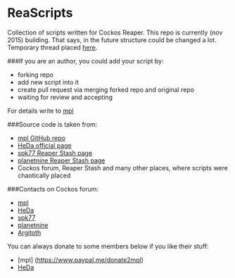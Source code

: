 # ReaScripts
Collection of scripts written for Cockos Reaper.
This repo is currently (nov 2015) building. That says, in the future structure could be changed a lot. 
Temporary thread placed [here](http://forum.cockos.com/showthread.php?t=169127). 

###If you are an author, you could add your script by:
- forking repo
- add new script into it 
- create pull request via merging forked repo and original repo
- waiting for review and accepting

For details write to [mpl](http://forum.cockos.com/member.php?u=70694)

###Source code is taken from:
- [mpl GitHub repo](https://github.com/MichaelPilyavskiy/ReaScripts)
- [HeDa official page](http://reaper.hector-corcin.com/)
- [spk77 Reaper Stash page](http://stash.reaper.fm/u/spk77)
- [planetnine Reaper Stash page](http://stash.reaper.fm/u/planetnine)
- Cockos forum, Reaper Stash and many other places, where scripts were chaotically placed

###Contacts on Cockos forum:
- [mpl](http://forum.cockos.com/member.php?u=70694)
- [HeDa](http://forum.cockos.com/member.php?u=47822)
- [spk77](http://forum.cockos.com/member.php?u=49553)
- [planetnine](http://forum.cockos.com/member.php?u=6549)
- [Argitoth](http://forum.cockos.com/member.php?u=7973)


You can always donate to some members below if you like their stuff:
- [mpl] (https://www.paypal.me/donate2mpl)
- [HeDa](https://www.patreon.com/heda?ty=h)
